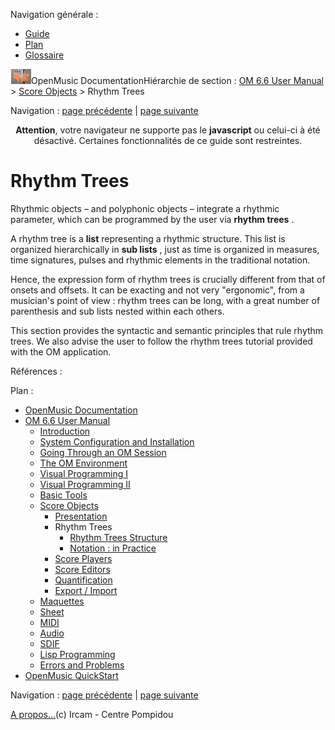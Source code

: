 <div id="tplf" class="tplPage">

<div id="tplh">

<span class="hidden">Navigation générale : </span>

  - [<span>Guide</span>](OM-Documentation.md)
  - [<span>Plan</span>](OM-Documentation_1.md)
  - [<span>Glossaire</span>](OM-Documentation_2.md)

</div>

<div id="tplt">

![empty.gif](../tplRes/page/empty.gif)![logoom1.png](../res/logoom1.png)<span class="tplTi">OpenMusic
Documentation</span><span class="sw_outStack_navRoot"><span class="hidden">Hiérarchie
de section : </span>[<span>OM 6.6 User
Manual</span>](OM-User-Manual.md)<span class="stkSep"> \>
</span>[<span>Score
Objects</span>](ScoreObjects.md)<span class="stkSep"> \>
</span><span class="stkSel_yes"><span>Rhythm Trees</span></span></span>

</div>

<div class="tplNav">

<span class="hidden">Navigation : </span>[<span>page
précédente</span>](Polyphonic.md "page précédente(Polyphonic Objects)")<span class="hidden">
| </span>[<span>page
suivante</span>](RT1.md "page suivante(Rhythm Trees Structure)")

</div>

<div id="tplc" class="tplc_out_yes">

<div style="text-align: center;">

**Attention**, votre navigateur ne supporte pas le **javascript** ou
celui-ci à été désactivé. Certaines fonctionnalités de ce guide sont
restreintes.

</div>

<div class="headCo">

# <span>Rhythm Trees</span>

<div class="headCo_co">

<div>

<div class="infobloc">

<div class="txt">

Rhythmic objects – and polyphonic objects – integrate a rhythmic
parameter, which can be programmed by the user via **rhythm trees** .

A rhythm tree is a **list** representing a rhythmic structure. This list
is organized hierarchically in **sub lists** , just as time is organized
in measures, time signatures, pulses and rhythmic elements in the
traditional notation.

Hence, the expression form of rhythm trees is crucially different from
that of onsets and offsets. It can be exacting and not very "ergonomic",
from a musician's point of view : rhythm trees can be long, with a great
number of parenthesis and sub lists nested within each others.

This section provides the syntactic and semantic principles that rule
rhythm trees. We also advise the user to follow the rhythm trees
tutorial provided with the OM application.

</div>

</div>

</div>

</div>

</div>

<span class="hidden">Références : </span>

</div>

<div id="tplo" class="tplo_out_yes">

<div class="tplOTp">

<div class="tplOBm">

<div id="mnuFrm">

<span class="hidden">Plan :</span>

<div id="mnuFrmUp" onmouseout="menuScrollTiTask.fSpeed=0;" onmouseover="if(menuScrollTiTask.fSpeed&gt;=0) {menuScrollTiTask.fSpeed=-2; scTiLib.addTaskNow(menuScrollTiTask);}" onclick="menuScrollTiTask.fSpeed-=2;" style="display: none;">

<span id="mnuFrmUpLeft">[](#)</span><span id="mnuFrmUpCenter"></span><span id="mnuFrmUpRight"></span>

</div>

<div id="mnuScroll">

  - [<span>OpenMusic Documentation</span>](OM-Documentation.md)
  - [<span>OM 6.6 User Manual</span>](OM-User-Manual.md)
      - [<span>Introduction</span>](00-Sommaire.md)
      - [<span>System Configuration and
        Installation</span>](Installation.md)
      - [<span>Going Through an OM Session</span>](Goingthrough.md)
      - [<span>The OM Environment</span>](Environment.md)
      - [<span>Visual Programming I</span>](BasicVisualProgramming.md)
      - [<span>Visual Programming
        II</span>](AdvancedVisualProgramming.md)
      - [<span>Basic Tools</span>](BasicObjects.md)
      - [<span>Score Objects</span>](ScoreObjects.md)
          - [<span>Presentation</span>](Score-Objects-Intro.md)
          - <span id="i0" class="outLeftSel_yes"><span>Rhythm
            Trees</span></span>
              - [<span>Rhythm Trees Structure</span>](RT1.md)
              - [<span>Notation : in Practice</span>](RT2.md)
          - [<span>Score Players</span>](ScorePlayer.md)
          - [<span>Score Editors</span>](ScoreEditors.md)
          - [<span>Quantification</span>](Quantification.md)
          - [<span>Export / Import</span>](ImportExport.md)
      - [<span>Maquettes</span>](Maquettes.md)
      - [<span>Sheet</span>](Sheet.md)
      - [<span>MIDI</span>](MIDI.md)
      - [<span>Audio</span>](Audio.md)
      - [<span>SDIF</span>](SDIF.md)
      - [<span>Lisp Programming</span>](Lisp.md)
      - [<span>Errors and Problems</span>](errors.md)
  - [<span>OpenMusic QuickStart</span>](QuickStart-Chapters.md)

</div>

<div id="mnuFrmDown" onmouseout="menuScrollTiTask.fSpeed=0;" onmouseover="if(menuScrollTiTask.fSpeed&lt;=0) {menuScrollTiTask.fSpeed=2; scTiLib.addTaskNow(menuScrollTiTask);}" onclick="menuScrollTiTask.fSpeed+=2;" style="display: none;">

<span id="mnuFrmDownLeft">[](#)</span><span id="mnuFrmDownCenter"></span><span id="mnuFrmDownRight"></span>

</div>

</div>

</div>

</div>

</div>

<div class="tplNav">

<span class="hidden">Navigation : </span>[<span>page
précédente</span>](Polyphonic.md "page précédente(Polyphonic Objects)")<span class="hidden">
| </span>[<span>page
suivante</span>](RT1.md "page suivante(Rhythm Trees Structure)")

</div>

<div id="tplb">

[<span>A propos...</span>](OM-Documentation_3.md)(c) Ircam - Centre
Pompidou

</div>

</div>
